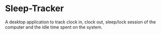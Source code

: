 # Sleep-Tracker
A desktop application to track clock in, clock out, sleep/lock session of the computer and the idle time spent on the system.
